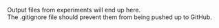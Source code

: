 Output files from experiments will end up here.  
The .gitignore file should prevent them from being pushed up to GitHub.
